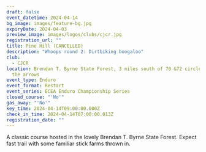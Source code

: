```yaml
---
draft: false
event_datetime: 2024-04-14
bg_image: images/feature-bg.jpg
expiryDate: 2024-04-03
preview_image: images/logos/clubs/cjcr.jpg
registration_url: ""
title: Pine Hill (CANCELLED)
description: "Whoops round 2: Dirtbiking boogaloo"
club:
  - CJCR
location: Brendan T. Byrne State Forest, 3 miles south of 70 &72 circle, Follow
  the arrows
event_type: Enduro
event_format: Restart
event_series: ECEA Enduro Championship Series
closed_course: "'No'"
gas_away: "'No'"
key_time: 2024-04-14T09:00:00.000Z
check_in_time: 2024-04-14T07:00:00.013Z
registration_date: ""
---
```


A classic course hosted in the lovely Brendan T. Byrne State Forest. Expect fast trail with some familiar stick farms thrown in.